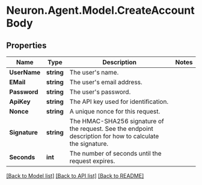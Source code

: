 # Neuron.Agent.Model.CreateAccountBody

## Properties

Name | Type | Description | Notes
------------ | ------------- | ------------- | -------------
**UserName** | **string** | The user&#39;s name. | 
**EMail** | **string** | The user&#39;s email address. | 
**Password** | **string** | The user&#39;s password. | 
**ApiKey** | **string** | The API key used for identification. | 
**Nonce** | **string** | A unique nonce for this request. | 
**Signature** | **string** | The HMAC-SHA256 signature of the request. See the endpoint description for how to calculate the signature.  | 
**Seconds** | **int** | The number of seconds until the request expires. | 

[[Back to Model list]](../README.md#documentation-for-models) [[Back to API list]](../README.md#documentation-for-api-endpoints) [[Back to README]](../README.md)

